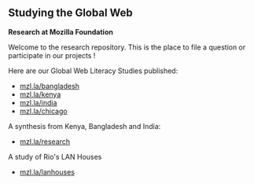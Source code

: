 ## Studying the Global Web
**Research at Mozilla Foundation**

Welcome to the research repository. This is the place to file a question or participate in our projects !

Here are our Global Web Literacy Studies published: 

* [mzl.la/bangladesh](http://mzl.la/bangladesh)
* [mzl.la/kenya](http://mzl.la/kenya)
* [mzl.la/india](http://mzl.la/india)
* [mzl.la/chicago](http://mzl.la/chicago)

A synthesis from Kenya, Bangladesh and India: 
* [mzl.la/research](http://mzl.la/research)

A study of Rio's LAN Houses 
* [mzl.la/lanhouses](http://mzl.la/lanhouses)
